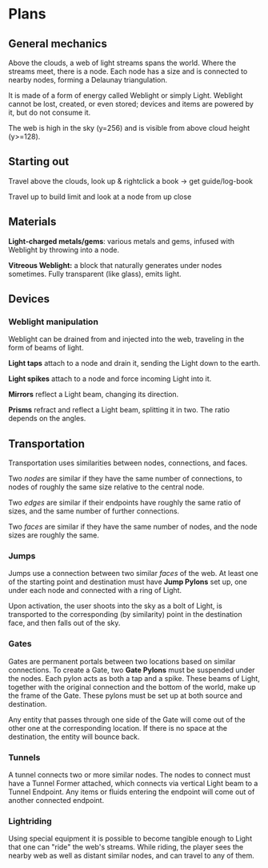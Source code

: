 # Plans

## General mechanics

Above the clouds, a web of light streams spans the world. Where the streams meet,
there is a node. Each node has a size and is connected to nearby
nodes, forming a Delaunay triangulation.

It is made of a form of energy called Weblight or simply Light. Weblight cannot be lost, created,
or even stored; devices and items are powered by it, but do not consume it.

The web is high in the sky (y=256) and is visible from above cloud height (y>=128).

## Starting out

Travel above the clouds, look up & rightclick a book -> get guide/log-book

Travel up to build limit and look at a node from up close

## Materials

**Light-charged metals/gems**: various metals and gems, infused with Weblight by throwing
into a node.

**Vitreous Weblight:** a block that naturally generates under nodes sometimes.
Fully transparent (like glass), emits light.

## Devices

### Weblight manipulation

Weblight can be drained from and injected into the web, traveling in the form of beams of light.

**Light taps** attach to a node and drain it, sending the Light down to the earth.

**Light spikes** attach to a node and force incoming Light into it.

**Mirrors** reflect a Light beam, changing its direction.

**Prisms** refract and reflect a Light beam, splitting it in two. The ratio depends on the angles.

## Transportation

Transportation uses similarities between nodes, connections, and faces.

Two *nodes* are similar if they have the same number of connections,
to nodes of roughly the same size relative to the central node.

Two *edges* are similar if their endpoints have roughly the same ratio of sizes, and the
same number of further connections.

Two *faces* are similar if they have the same number of nodes, and the node sizes are roughly the same.

### Jumps

Jumps use a connection between two similar *faces* of the web. At least one of the starting point
and destination must have **Jump Pylons** set up, one under each node and connected with a ring of Light.

Upon activation, the user shoots into the sky as a bolt of Light, is transported to the corresponding (by similarity) point
in the destination face, and then falls out of the sky.

### Gates

Gates are permanent portals between two locations based on similar connections. To create a Gate, two
**Gate Pylons** must be suspended under the nodes. Each pylon acts as both a tap and a spike.
These beams of Light, together with the original connection and the bottom of the world, make up the
frame of the Gate. These pylons must be set up at both source and destination.

Any entity that passes through one side of the Gate will come out of the other one at the corresponding location.
If there is no space at the destination, the entity will bounce back.

### Tunnels

A tunnel connects two or more similar nodes. The nodes to connect must have a Tunnel Former attached,
which connects via vertical Light beam to a Tunnel Endpoint. Any items or fluids entering the endpoint will
come out of another connected endpoint.

### Lightriding

Using special equipment it is possible to become tangible enough to Light that one can "ride" the web's streams.
While riding, the player sees the nearby web as well as distant similar nodes, and can travel to any of them.

